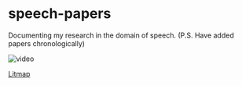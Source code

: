 # speech-papers

Documenting my research in the domain of speech.
(P.S. Have added papers chronologically)


![video](/assests/papers.gif)


[Litmap](https://app.litmaps.com/shared/map/82AB3257-E3D1-4822-A599-3DAA8AA2DE5A)
